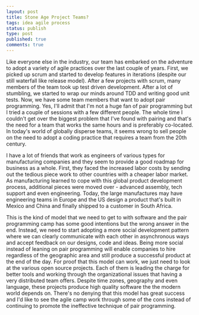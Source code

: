 ```yaml
---
layout: post
title: Stone Age Project Teams?
tags: idea agile process
status: publish
type: post
published: true
comments: true
---
```

Like everyone else in the industry, our team has embarked on the adventure to adopt 
a variety of agile practices over the last couple of years. First, we picked up scrum 
and started to develop features in iterations (despite our still waterfall like 
release model). After a few projects with scrum, many members of the team took up 
test driven development. After a lot of stumbling, we started to wrap our minds around 
TDD and writing good unit tests. Now, we have some team members that want to adopt 
pair programming. Yes, I\'ll admit that I\'m not a huge fan of pair programming but I 
tried a couple of sessions with a few different people. The whole time I couldn\'t get 
over the biggest problem that I\'ve found with pairing and that\'s the need for a team 
that works the same hours and is preferably co-located. In today\'s world of globally 
disperse teams, it seems wrong to sell people on the need to adopt a coding practice 
that requires a team from the 20th century.

<!--EndExcerpt-->

I have a lot of friends that work as engineers of various types for manufacturing 
companies and they seem to provide a good roadmap for business as a whole. First, 
they faced the increased labor costs by sending out the tedious piece work to other 
countries with a cheaper labor market. As manufacturing learned to cope with this 
global product development process, additional pieces were moved over - advanced 
assembly, tech support and even engineering. Today, the large manufactures may have 
engineering teams in Europe and the US design a product that\'s built in Mexico and 
China and finally shipped to a customer in South Africa.

This is the kind of model that we need to get to with software and the pair programming 
camp has some good intentions but the wrong answer in the end. Instead, we need to start 
adopting a more social development pattern where we can clearly communicate with each 
other in asynchronous ways and accept feedback on our designs, code and ideas. Being 
more social instead of leaning on pair programming will enable companies to hire regardless 
of the geographic area and still produce a successful product at the end of the day. For 
proof that this model can work, we just need to look at the various open source projects. 
Each of them is leading the charge for better tools and working through the organizational 
issues that having a very distributed team offers. Despite time zones, geography and even 
language, these projects produce high quality software the the modern world depends on. 
There\'s no denying that this model has great success and I\'d like to see the agile camp 
work through some of the cons instead of continuing to promote the ineffective technique 
of pair programming.
